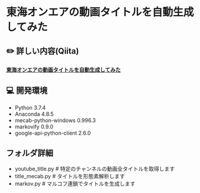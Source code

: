 # 東海オンエアの動画タイトルを自動生成してみた

## :pencil2: 詳しい内容(Qiita)

#### [東海オンエアの動画タイトルを自動生成してみた](https://qiita.com/kii95/items/65aa7b9e010b609c6cb2)

## :computer: 開発環境

- Python 3.7.4
- Anaconda 4.8.5
- mecab-python-windows 0.996.3
- markovify 0.9.0
- google-api-python-client 2.6.0

## フォルダ詳細

- youtube_title.py # 特定のチャンネルの動画全タイトルを取得します
- title_mecab.py # タイトルを形態素解析します
- markov.py # マルコフ連鎖でタイトルを生成します 
